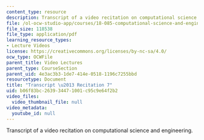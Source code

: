 ```yaml
---
content_type: resource
description: Transcript of a video recitation on computational science and engineering.
file: /ol-ocw-studio-app/courses/18-085-computational-science-and-engineering-i-fall-2008/b06f83bc263934471001c95c9e64f2b2_18-085F08-R07.pdf
file_size: 118538
file_type: application/pdf
learning_resource_types:
- Lecture Videos
license: https://creativecommons.org/licenses/by-nc-sa/4.0/
ocw_type: OCWFile
parent_title: Video Lectures
parent_type: CourseSection
parent_uid: 4e3ac3b3-1de7-414e-0518-1196c7255bbd
resourcetype: Document
title: "Transcript \u2013 Recitation 7"
uid: b06f83bc-2639-3447-1001-c95c9e64f2b2
video_files:
  video_thumbnail_file: null
video_metadata:
  youtube_id: null
---
```

Transcript of a video recitation on computational science and engineering.